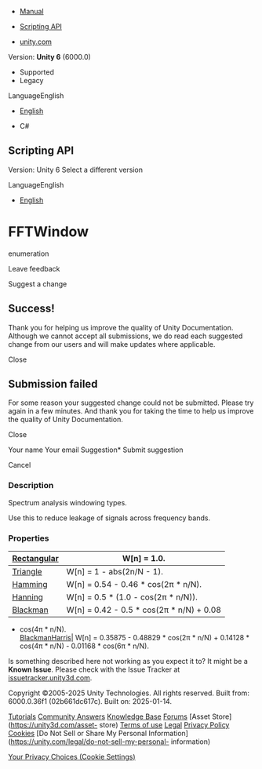 [ ]()

  * [Manual](../Manual/index.html)
  * [Scripting API](../ScriptReference/index.html)

  * [unity.com](https://unity.com/)

Version: **Unity 6** (6000.0)

  * Supported
  * Legacy

LanguageEnglish

  * [English]()

  * C#

[ ](https://docs.unity3d.com)

## Scripting API

Version: Unity 6 Select a different version

LanguageEnglish

  * [English]()

# FFTWindow

enumeration

Leave feedback

Suggest a change

## Success!

Thank you for helping us improve the quality of Unity Documentation. Although
we cannot accept all submissions, we do read each suggested change from our
users and will make updates where applicable.

Close

## Submission failed

For some reason your suggested change could not be submitted. Please <a>try
again</a> in a few minutes. And thank you for taking the time to help us
improve the quality of Unity Documentation.

Close

Your name Your email Suggestion* Submit suggestion

Cancel

[ ]()

### Description

Spectrum analysis windowing types.

Use this to reduce leakage of signals across frequency bands.

### Properties

[Rectangular](FFTWindow.Rectangular.html)| W[n] = 1.0.  
---|---  
[Triangle](FFTWindow.Triangle.html)| W[n] = 1 - abs(2n/N - 1).  
[Hamming](FFTWindow.Hamming.html)| W[n] = 0.54 - 0.46 * cos(2π * n/N).  
[Hanning](FFTWindow.Hanning.html)| W[n] = 0.5 * (1.0 - cos(2π * n/N)).  
[Blackman](FFTWindow.Blackman.html)| W[n] = 0.42 - 0.5 * cos(2π * n/N) + 0.08
* cos(4π * n/N).  
[BlackmanHarris](FFTWindow.BlackmanHarris.html)| W[n] = 0.35875 - 0.48829 *
cos(2π * n/N) + 0.14128 * cos(4π * n/N) - 0.01168 * cos(6π * n/N).  
  
Is something described here not working as you expect it to? It might be a
**Known Issue**. Please check with the Issue Tracker at
[issuetracker.unity3d.com](https://issuetracker.unity3d.com).

Copyright ©2005-2025 Unity Technologies. All rights reserved. Built from:
6000.0.36f1 (02b661dc617c). Built on: 2025-01-14.

[Tutorials](https://unity3d.com/learn) [Community
Answers](https://answers.unity3d.com) [Knowledge
Base](https://support.unity3d.com/hc/en-us)
[Forums](https://forum.unity3d.com) [Asset Store](https://unity3d.com/asset-
store) [Terms of use](https://docs.unity3d.com/Manual/TermsOfUse.html)
[Legal](https://unity.com/legal) [Privacy
Policy](https://unity.com/legal/privacy-policy)
[Cookies](https://unity.com/legal/cookie-policy) [Do Not Sell or Share My
Personal Information](https://unity.com/legal/do-not-sell-my-personal-
information)

[Your Privacy Choices (Cookie Settings)](javascript:void\(0\);)

